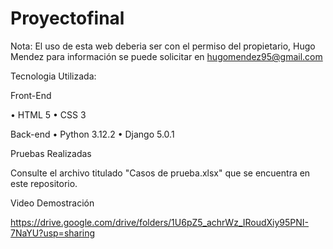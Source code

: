 # Proyectofinal

Nota: El uso de esta web deberia ser con el permiso del propietario, Hugo Mendez para información se puede solicitar en hugomendez95@gmail.com

Tecnologia Utilizada:

Front-End

• HTML 5
• CSS 3


Back-end
• Python 3.12.2
• Django 5.0.1

Pruebas Realizadas

Consulte el archivo titulado "Casos de prueba.xlsx" que se encuentra en este repositorio.

Video Demostración

https://drive.google.com/drive/folders/1U6pZ5_achrWz_IRoudXiy95PNI-7NaYU?usp=sharing

